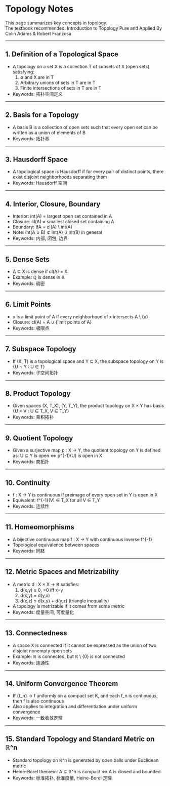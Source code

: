 # Topology Notes

This page summarizes key concepts in topology.  
The textbook recommended: Introduction to Topology Pure and Applied By Colin Adams & Robert Franzosa

---

## 1. Definition of a Topological Space
- A topology on a set X is a collection T of subsets of X (open sets) satisfying:
  1. ∅ and X are in T  
  2. Arbitrary unions of sets in T are in T  
  3. Finite intersections of sets in T are in T  
- Keywords: 拓扑空间定义

---

## 2. Basis for a Topology
- A basis B is a collection of open sets such that every open set can be written as a union of elements of B  
- Keywords: 拓扑基

---

## 3. Hausdorff Space
- A topological space is Hausdorff if for every pair of distinct points, there exist disjoint neighborhoods separating them  
- Keywords: Hausdorff 空间

---

## 4. Interior, Closure, Boundary
- Interior: int(A) = largest open set contained in A  
- Closure: cl(A) = smallest closed set containing A  
- Boundary: ∂A = cl(A) \ int(A)  
- Note: int(A ∪ B) ⊄ int(A) ∪ int(B) in general  
- Keywords: 内部, 闭包, 边界

---

## 5. Dense Sets
- A ⊆ X is dense if cl(A) = X  
- Example: ℚ is dense in ℝ  
- Keywords: 稠密

---

## 6. Limit Points
- x is a limit point of A if every neighborhood of x intersects A \ {x}  
- Closure: cl(A) = A ∪ {limit points of A}  
- Keywords: 极限点

---

## 7. Subspace Topology
- If (X, T) is a topological space and Y ⊆ X, the subspace topology on Y is {U ∩ Y : U ∈ T}  
- Keywords: 子空间拓扑

---

## 8. Product Topology
- Given spaces (X, T_X), (Y, T_Y), the product topology on X × Y has basis {U × V : U ∈ T_X, V ∈ T_Y}  
- Keywords: 乘积拓扑

---

## 9. Quotient Topology
- Given a surjective map p : X → Y, the quotient topology on Y is defined as: U ⊆ Y is open ⇔ p^{-1}(U) is open in X  
- Keywords: 商拓扑

---

## 10. Continuity
- f : X → Y is continuous if preimage of every open set in Y is open in X  
- Equivalent: f^{-1}(V) ∈ T_X for all V ∈ T_Y  
- Keywords: 连续性

---

## 11. Homeomorphisms
- A bijective continuous map f : X → Y with continuous inverse f^{-1}  
- Topological equivalence between spaces  
- Keywords: 同胚

---

## 12. Metric Spaces and Metrizability
- A metric d : X × X → ℝ satisfies:  
  1. d(x,y) ≥ 0, =0 iff x=y  
  2. d(x,y) = d(y,x)  
  3. d(x,z) ≤ d(x,y) + d(y,z) (triangle inequality)  
- A topology is metrizable if it comes from some metric  
- Keywords: 度量空间, 可度量化

---

## 13. Connectedness
- A space X is connected if it cannot be expressed as the union of two disjoint nonempty open sets  
- Example: ℝ is connected, but ℝ \ {0} is not connected  
- Keywords: 连通性

---

## 14. Uniform Convergence Theorem
- If {f_n} → f uniformly on a compact set K, and each f_n is continuous, then f is also continuous  
- Also applies to integration and differentiation under uniform convergence  
- Keywords: 一致收敛定理

---

## 15. Standard Topology and Standard Metric on ℝ^n
- Standard topology on ℝ^n is generated by open balls under Euclidean metric  
- Heine–Borel theorem: A ⊆ ℝ^n is compact ⇔ A is closed and bounded  
- Keywords: 标准拓扑, 标准度量, Heine–Borel 定理
